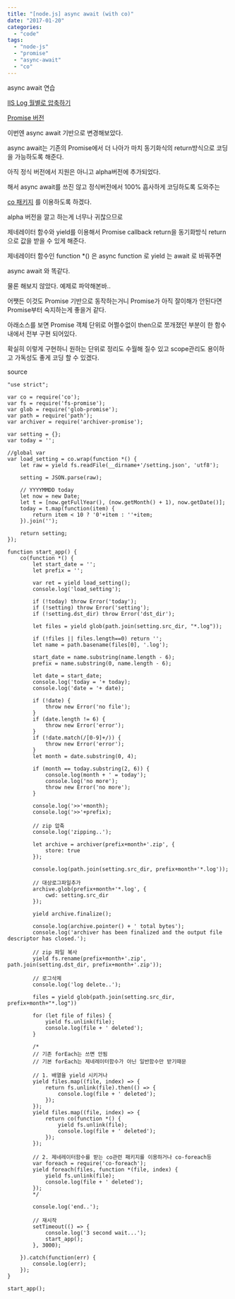 ```yaml
---
title: "[node.js] async await (with co)"
date: "2017-01-20"
categories: 
  - "code"
tags: 
  - "node-js"
  - "promise"
  - "async-await"
  - "co"
---
```


async await 연습

[IIS Log 월별로 압축하기](http://note.heyo.me/?p=881)

[Promise 버전](http://note.heyo.me/?p=1005)

이번엔 async await 기반으로 변경해보았다.

async await는 기존의 Promise에서 더 나아가 마치 동기화식의 return방식으로 코딩을 가능하도록 해준다.

아직 정식 버전에서 지원은 아니고 alpha버전에 추가되었다.

해서 async await를 쓰진 않고 정식버전에서 100% 흡사하게 코딩하도록 도와주는

[co 패키지](https://www.npmjs.com/package/co) 를 이용하도록 하겠다.

alpha 버전을 깔고 하는게 너무나 귀찮으므로

제네레이터 함수와 yield를 이용해서 Promise callback return을 동기화방식 return으로 값을 받을 수 있게 해준다.

제네레이터 함수인 function \*() 은 async function 로 yield 는 await 로 바꿔주면

async await 와 똑같다.

물론 해보지 않았다. 예제로 파악해본바..

어쨋든 이것도 Promise 기반으로 동작하는거니 Promise가 아직 잘이해가 안된다면 Promise부터 숙지하는게 좋을거 같다.

아래소스를 보면 Promise 객체 단위로 어쩔수없이 then으로 쪼개졌던 부분이 한 함수내에서 전부 구현 되어있다.

확실히 이렇게 구현하니 원하는 단위로 정리도 수월해 질수 있고 scope관리도 용이하고 가독성도 좋게 코딩 할 수 있겠다.

source

```
"use strict";

var co = require('co');
var fs = require('fs-promise');
var glob = require('glob-promise');
var path = require('path');
var archiver = require('archiver-promise');

var setting = {};
var today = '';

//global var
var load_setting = co.wrap(function *() {
    let raw = yield fs.readFile(__dirname+'/setting.json', 'utf8');

    setting = JSON.parse(raw);

    // YYYYMMDD today
    let now = new Date;
    let t = [now.getFullYear(), (now.getMonth() + 1), now.getDate()];
    today = t.map(function(item) {
        return item < 10 ? '0'+item : ''+item;
    }).join('');

    return setting;
});

function start_app() {
    co(function *() {
        let start_date = '';
        let prefix = '';

        var ret = yield load_setting();
        console.log('load_setting');

        if (!today) throw Error('today');
        if (!setting) throw Error('setting');
        if (!setting.dst_dir) throw Error('dst_dir');

        let files = yield glob(path.join(setting.src_dir, "*.log"));

        if (!files || files.length==0) return '';
        let name = path.basename(files[0], '.log');

        start_date = name.substring(name.length - 6);
        prefix = name.substring(0, name.length - 6);

        let date = start_date;
        console.log('today = '+ today);
        console.log('date = '+ date);

        if (!date) {
            throw new Error('no file');
        }
        if (date.length != 6) {
            throw new Error('error');
        }
        if (!date.match(/[0-9]+/)) {
            throw new Error('error');
        }
        let month = date.substring(0, 4);

        if (month == today.substring(2, 6)) {
            console.log(month + ' = today');
            console.log('no more');
            throw new Error('no more');
        }

        console.log('>>'+month);
        console.log('>>'+prefix);

        // zip 압축
        console.log('zipping..');

        let archive = archiver(prefix+month+'.zip', {
            store: true
        });

        console.log(path.join(setting.src_dir, prefix+month+'*.log'));

        // 대상로그파일추가
        archive.glob(prefix+month+'*.log', {
            cwd: setting.src_dir
        });

        yield archive.finalize();

        console.log(archive.pointer() + ' total bytes');
        console.log('archiver has been finalized and the output file descriptor has closed.');

        // zip 파일 복사
        yield fs.rename(prefix+month+'.zip', path.join(setting.dst_dir, prefix+month+'.zip'));

        // 로그삭제
        console.log('log delete..');

        files = yield glob(path.join(setting.src_dir, prefix+month+"*.log"))

        for (let file of files) {
            yield fs.unlink(file);
            console.log(file + ' deleted');
        }

        /*
        // 기존 forEach는 쓰면 안됨
        // 기본 forEach는 제네레이터함수가 아닌 일반함수만 받기때문

        // 1. 배열을 yield 시키거나
        yield files.map((file, index) => {
            return fs.unlink(file).then(() => {
                console.log(file + ' deleted');
            });
        });
        yield files.map((file, index) => {
            return co(function *() {
                yield fs.unlink(file);
                console.log(file + ' deleted');
            });
        });

        // 2. 제네레이터함수를 받는 co관련 패키지를 이용하거나 co-foreach등
        var foreach = require('co-foreach');
        yield foreach(files, function *(file, index) {
            yield fs.unlink(file);
            console.log(file + ' deleted');
        });
        */

        console.log('end..');

        // 재시작
        setTimeout(() => {
            console.log('3 second wait...');
            start_app();
        }, 3000);

    }).catch(function(err) {
        console.log(err);
    });
}

start_app();
```
